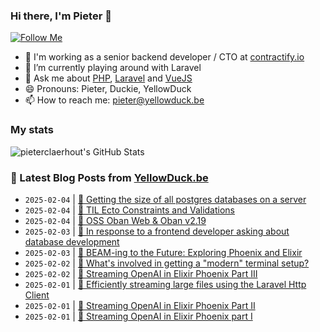 ### Hi there, I'm Pieter 👋  
[![Follow Me](https://img.shields.io/github/followers/pieterclaerhout?label=Follow&style=social)](https://github.com/pieterclaerhout)

- 🏢 I'm working as a senior backend developer / CTO at [contractify.io](https://contractify.io)
- 🌱 I’m currently playing around with Laravel
- 💬 Ask me about [PHP](https://php.net), [Laravel](http://laravel.com) and [VueJS](https://vuejs.org)
- 😄 Pronouns: Pieter, Duckie, YellowDuck
- 📫 How to reach me: pieter@yellowduck.be

### My stats

![pieterclaerhout's GitHub Stats](https://github-readme-stats.vercel.app/api?username=pieterclaerhout&show_icons=true&count_private=true&line_height=40)

### 📩 Latest Blog Posts from [YellowDuck.be](https://www.yellowduck.be/)
<!-- BLOG-POST-LIST:START -->
- `2025-02-04` | [🐥 Getting the size of all postgres databases on a server](https://www.yellowduck.be/posts/getting-the-size-of-all-postgres-databases-on-a-server)  
- `2025-02-04` | [🔗 TIL Ecto Constraints and Validations](https://www.yellowduck.be/posts/til-ecto-constraints-and-validations)  
- `2025-02-04` | [🔗 OSS Oban Web &amp; Oban v2.19](https://www.yellowduck.be/posts/oss-oban-web-oban-v2-19)  
- `2025-02-03` | [🔗 In response to a frontend developer asking about database development](https://www.yellowduck.be/posts/in-response-to-a-frontend-developer-asking-about-database-development)  
- `2025-02-03` | [🔗 BEAM-ing to the Future: Exploring Phoenix and Elixir](https://www.yellowduck.be/posts/beam-ing-to-the-future-exploring-phoenix-and-elixir)  
- `2025-02-02` | [🔗 What&#39;s involved in getting a &quot;modern&quot; terminal setup?](https://www.yellowduck.be/posts/whats-involved-in-getting-a-modern-terminal-setup)  
- `2025-02-02` | [🔗 Streaming OpenAI in Elixir Phoenix Part III](https://www.yellowduck.be/posts/streaming-openai-in-elixir-phoenix-part-iii)  
- `2025-02-01` | [🐥 Efficiently streaming large files using the Laravel Http Client](https://www.yellowduck.be/posts/efficiently-streaming-large-files-using-the-laravel-http-client)  
- `2025-02-01` | [🔗 Streaming OpenAI in Elixir Phoenix Part II](https://www.yellowduck.be/posts/streaming-openai-in-elixir-phoenix-part-ii)  
- `2025-02-01` | [🔗 Streaming OpenAI in Elixir Phoenix part I](https://www.yellowduck.be/posts/streaming-openai-in-elixir-phoenix-part-i)  

<!-- BLOG-POST-LIST:END -->
